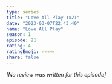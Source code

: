 ```yaml
---
type: series
title: "Love All Play 1x21"
date: "2023-03-07T22:43:40"
name: "Love All Play"
season: 1
episode: 21
rating: 4
ratingEmoji: ⭐️⭐️⭐️⭐️
share: false
---
```


*[No review was written for this episode]*
